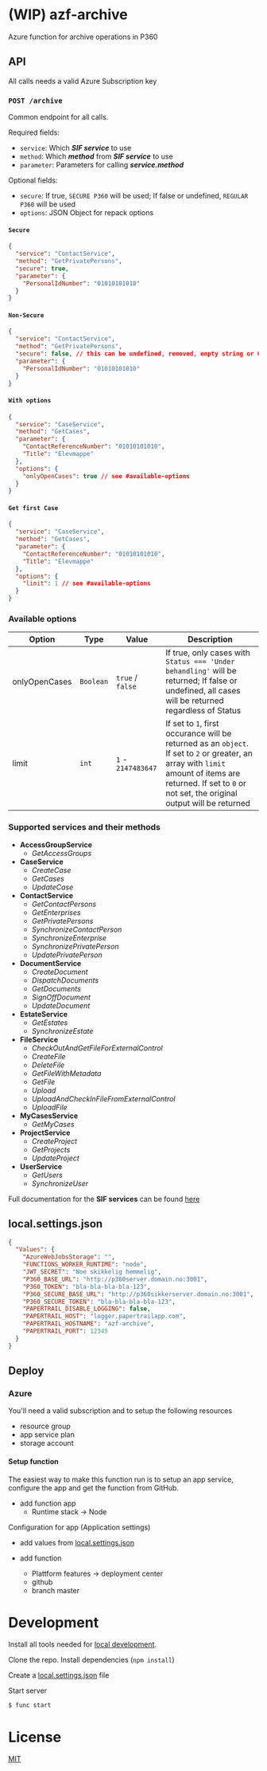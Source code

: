 # (WIP) azf-archive

Azure function for archive operations in P360

## API

All calls needs a valid Azure Subscription key

### ```POST /archive```

Common endpoint for all calls.

Required fields:
- `service`: Which ***SIF service*** to use
- `method`: Which ***method*** from ***SIF service*** to use
- `parameter`: Parameters for calling ***service.method***

Optional fields:
- `secure`: If true, `SECURE P360` will be used; If false or undefined, `REGULAR P360` will be used
- `options`: JSON Object for repack options

#### `Secure`

```json
{
  "service": "ContactService",
  "method": "GetPrivatePersons",
  "secure": true,
  "parameter": {
    "PersonalIdNumber": "01010101010"
  }
}
```

#### `Non-Secure`

```json
{
  "service": "ContactService",
  "method": "GetPrivatePersons",
  "secure": false, // this can be undefined, removed, empty string or 0 as well
  "parameter": {
    "PersonalIdNumber": "01010101010"
  }
}
```

#### `With options`

```json
{
  "service": "CaseService",
  "method": "GetCases",
  "parameter": {
    "ContactReferenceNumber": "01010101010",
    "Title": "Elevmappe"
  },
  "options": {
    "onlyOpenCases": true // see #available-options
  }
}
```

#### `Get first Case`

```json
{
  "service": "CaseService",
  "method": "GetCases",
  "parameter": {
    "ContactReferenceNumber": "01010101010",
    "Title": "Elevmappe"
  },
  "options": {
    "limit": 1 // see #available-options
  }
}
```

### Available options

| Option | Type | Value | Description |
| ------ | ---- | ----- | ----------- |
| onlyOpenCases | `Boolean` | `true` / `false` | If true, only cases with `Status === 'Under behandling'` will be returned; If false or undefined, all cases will be returned regardless of Status |
| limit | `int` | `1` - `2147483647` | If set to `1`, first occurance will be returned as an `object`. If set to `2` or greater, an array with `limit` amount of items are returned. If set to `0` or not set, the original output will be returned |

### Supported **services** and their **methods**

- **AccessGroupService**
  - *GetAccessGroups*
- **CaseService**
  - *CreateCase*
  - *GetCases*
  - *UpdateCase*
- **ContactService**
  - *GetContactPersons*
  - *GetEnterprises*
  - *GetPrivatePersons*
  - *SynchronizeContactPerson*
  - *SynchronizeEnterprise*
  - *SynchronizePrivatePerson*
  - *UpdatePrivatePerson*
- **DocumentService**
  - *CreateDocument*
  - *DispatchDocuments*
  - *GetDocuments*
  - *SignOffDocument*
  - *UpdateDocument*
- **EstateService**
  - *GetEstates*
  - *SynchronizeEstate*
- **FileService**
  - *CheckOutAndGetFileForExternalControl*
  - *CreateFile*
  - *DeleteFile*
  - *GetFileWithMetadata*
  - *GetFile*
  - *Upload*
  - *UploadAndCheckInFileFromExternalControl*
  - *UploadFile*
- **MyCasesService**
  - *GetMyCases*
- **ProjectService**
  - *CreateProject*
  - *GetProjects*
  - *UpdateProject*
- **UserService**
  - *GetUsers*
  - *SynchronizeUser*

Full documentation for the **SIF services** can be found [here](https://github.com/vtfk/azf-archive/blob/master/docs/sif-generic-web-service.pdf)

## local.settings.json

```json
{
  "Values": {
    "AzureWebJobsStorage": "",
    "FUNCTIONS_WORKER_RUNTIME": "node",
    "JWT_SECRET": "Noe skikkelig hemmelig",
    "P360_BASE_URL": "http://p360server.domain.no:3001",
    "P360_TOKEN": "bla-bla-bla-bla-123",
    "P360_SECURE_BASE_URL": "http://p360sikkerserver.domain.no:3001",
    "P360_SECURE_TOKEN": "bla-bla-bla-bla-123",
    "PAPERTRAIL_DISABLE_LOGGING": false,
    "PAPERTRAIL_HOST": "logger.papertrailapp.com",
    "PAPERTRAIL_HOSTNAME": "azf-archive",
    "PAPERTRAIL_PORT": 12345
  }
}
```
## Deploy

### Azure

You'll need a valid subscription and to setup the following resources

- resource group
- app service plan
- storage account

#### Setup function

The easiest way to make this function run is to setup an app service, configure the app and get the function from GitHub.

- add function app
  - Runtime stack -> Node

Configuration for app (Application settings)
- add values from [local.settings.json](#local.settings.json)

- add function
  - Plattform features -> deployment center
  - github
  - branch master

# Development

Install all tools needed for [local development](https://docs.microsoft.com/en-us/azure/azure-functions/functions-develop-local).

Clone the repo. Install dependencies (```npm install```)

Create a [local.settings.json](#local.settings.json) file

Start server

```
$ func start
```

# License

[MIT](LICENSE)
